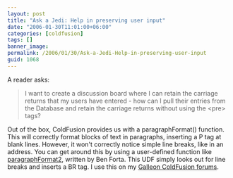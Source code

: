 ```yaml
---
layout: post
title: "Ask a Jedi: Help in preserving user input"
date: "2006-01-30T11:01:00+06:00"
categories: [coldfusion]
tags: []
banner_image: 
permalink: /2006/01/30/Ask-a-Jedi-Help-in-preserving-user-input
guid: 1068
---
```


A reader asks:

<blockquote>
I want to create a discussion board where I can retain the carriage returns that my users have entered  - how can I pull their entries from the Database and retain the carriage returns without using the &lt;pre&gt; tags?
</blockquote>

Out of the box, ColdFusion provides us with a paragraphFormat() function. This will correctly format blocks of text in paragraphs, inserting a P tag at blank lines. However, it won't correctly notice simple line breaks, like in an address. You can get around this by using a user-defined function like <a href="http://www.cflib.org/udf.cfm?ID=38">paragraphFormat2</a>, written by Ben Forta. This UDF simply looks out for line breaks and inserts a BR tag. I use this on my <a href="http://ray.camdenfamily.com/projects/galleon">Galleon ColdFusion forums</a>.